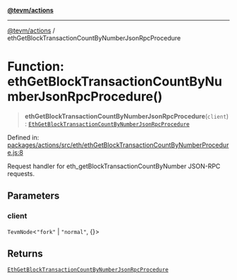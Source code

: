 [**@tevm/actions**](../README.md)

***

[@tevm/actions](../globals.md) / ethGetBlockTransactionCountByNumberJsonRpcProcedure

# Function: ethGetBlockTransactionCountByNumberJsonRpcProcedure()

> **ethGetBlockTransactionCountByNumberJsonRpcProcedure**(`client`): [`EthGetBlockTransactionCountByNumberJsonRpcProcedure`](../type-aliases/EthGetBlockTransactionCountByNumberJsonRpcProcedure.md)

Defined in: [packages/actions/src/eth/ethGetBlockTransactionCountByNumberProcedure.js:8](https://github.com/evmts/tevm-monorepo/blob/main/packages/actions/src/eth/ethGetBlockTransactionCountByNumberProcedure.js#L8)

Request handler for eth_getBlockTransactionCountByNumber JSON-RPC requests.

## Parameters

### client

`TevmNode`\<`"fork"` \| `"normal"`, \{\}\>

## Returns

[`EthGetBlockTransactionCountByNumberJsonRpcProcedure`](../type-aliases/EthGetBlockTransactionCountByNumberJsonRpcProcedure.md)
